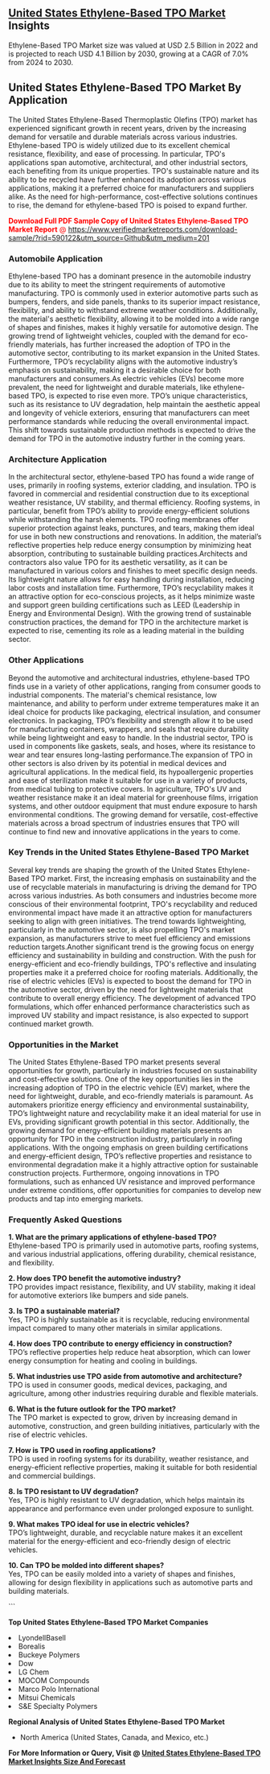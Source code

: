 <h2><a href="https://www.verifiedmarketreports.com/download-sample/?rid=590122&amp;utm_source=Github&amp;utm_medium=201" target="_blank">United States Ethylene-Based TPO Market</a> Insights</h2><p>Ethylene-Based TPO Market size was valued at USD 2.5 Billion in 2022 and is projected to reach USD 4.1 Billion by 2030, growing at a CAGR of 7.0% from 2024 to 2030.</p><p><h2>United States Ethylene-Based TPO Market By Application</h2><p>The United States Ethylene-Based Thermoplastic Olefins (TPO) market has experienced significant growth in recent years, driven by the increasing demand for versatile and durable materials across various industries. Ethylene-based TPO is widely utilized due to its excellent chemical resistance, flexibility, and ease of processing. In particular, TPO's applications span automotive, architectural, and other industrial sectors, each benefiting from its unique properties. TPO's sustainable nature and its ability to be recycled have further enhanced its adoption across various applications, making it a preferred choice for manufacturers and suppliers alike. As the need for high-performance, cost-effective solutions continues to rise, the demand for ethylene-based TPO is poised to expand further.<p><span class=""><span style="color: #ff0000;"><strong>Download Full PDF Sample Copy of United States Ethylene-Based TPO Market Report</strong> @ </span><a href="https://www.verifiedmarketreports.com/download-sample/?rid=590122&amp;utm_source=Github&amp;utm_medium=201" target="_blank">https://www.verifiedmarketreports.com/download-sample/?rid=590122&amp;utm_source=Github&amp;utm_medium=201</a></span></p></p><h3>Automobile Application</h3><p>Ethylene-based TPO has a dominant presence in the automobile industry due to its ability to meet the stringent requirements of automotive manufacturing. TPO is commonly used in exterior automotive parts such as bumpers, fenders, and side panels, thanks to its superior impact resistance, flexibility, and ability to withstand extreme weather conditions. Additionally, the material's aesthetic flexibility, allowing it to be molded into a wide range of shapes and finishes, makes it highly versatile for automotive design. The growing trend of lightweight vehicles, coupled with the demand for eco-friendly materials, has further increased the adoption of TPO in the automotive sector, contributing to its market expansion in the United States. Furthermore, TPO’s recyclability aligns with the automotive industry’s emphasis on sustainability, making it a desirable choice for both manufacturers and consumers.As electric vehicles (EVs) become more prevalent, the need for lightweight and durable materials, like ethylene-based TPO, is expected to rise even more. TPO’s unique characteristics, such as its resistance to UV degradation, help maintain the aesthetic appeal and longevity of vehicle exteriors, ensuring that manufacturers can meet performance standards while reducing the overall environmental impact. This shift towards sustainable production methods is expected to drive the demand for TPO in the automotive industry further in the coming years. <h3>Architecture Application</h3><p>In the architectural sector, ethylene-based TPO has found a wide range of uses, primarily in roofing systems, exterior cladding, and insulation. TPO is favored in commercial and residential construction due to its exceptional weather resistance, UV stability, and thermal efficiency. Roofing systems, in particular, benefit from TPO’s ability to provide energy-efficient solutions while withstanding the harsh elements. TPO roofing membranes offer superior protection against leaks, punctures, and tears, making them ideal for use in both new constructions and renovations. In addition, the material’s reflective properties help reduce energy consumption by minimizing heat absorption, contributing to sustainable building practices.Architects and contractors also value TPO for its aesthetic versatility, as it can be manufactured in various colors and finishes to meet specific design needs. Its lightweight nature allows for easy handling during installation, reducing labor costs and installation time. Furthermore, TPO’s recyclability makes it an attractive option for eco-conscious projects, as it helps minimize waste and support green building certifications such as LEED (Leadership in Energy and Environmental Design). With the growing trend of sustainable construction practices, the demand for TPO in the architecture market is expected to rise, cementing its role as a leading material in the building sector.<h3>Other Applications</h3><p>Beyond the automotive and architectural industries, ethylene-based TPO finds use in a variety of other applications, ranging from consumer goods to industrial components. The material's chemical resistance, low maintenance, and ability to perform under extreme temperatures make it an ideal choice for products like packaging, electrical insulation, and consumer electronics. In packaging, TPO’s flexibility and strength allow it to be used for manufacturing containers, wrappers, and seals that require durability while being lightweight and easy to handle. In the industrial sector, TPO is used in components like gaskets, seals, and hoses, where its resistance to wear and tear ensures long-lasting performance.The expansion of TPO in other sectors is also driven by its potential in medical devices and agricultural applications. In the medical field, its hypoallergenic properties and ease of sterilization make it suitable for use in a variety of products, from medical tubing to protective covers. In agriculture, TPO's UV and weather resistance make it an ideal material for greenhouse films, irrigation systems, and other outdoor equipment that must endure exposure to harsh environmental conditions. The growing demand for versatile, cost-effective materials across a broad spectrum of industries ensures that TPO will continue to find new and innovative applications in the years to come.<h3>Key Trends in the United States Ethylene-Based TPO Market</h3><p>Several key trends are shaping the growth of the United States Ethylene-Based TPO market. First, the increasing emphasis on sustainability and the use of recyclable materials in manufacturing is driving the demand for TPO across various industries. As both consumers and industries become more conscious of their environmental footprint, TPO's recyclability and reduced environmental impact have made it an attractive option for manufacturers seeking to align with green initiatives. The trend towards lightweighting, particularly in the automotive sector, is also propelling TPO's market expansion, as manufacturers strive to meet fuel efficiency and emissions reduction targets.Another significant trend is the growing focus on energy efficiency and sustainability in building and construction. With the push for energy-efficient and eco-friendly buildings, TPO's reflective and insulating properties make it a preferred choice for roofing materials. Additionally, the rise of electric vehicles (EVs) is expected to boost the demand for TPO in the automotive sector, driven by the need for lightweight materials that contribute to overall energy efficiency. The development of advanced TPO formulations, which offer enhanced performance characteristics such as improved UV stability and impact resistance, is also expected to support continued market growth.<h3>Opportunities in the Market</h3><p>The United States Ethylene-Based TPO market presents several opportunities for growth, particularly in industries focused on sustainability and cost-effective solutions. One of the key opportunities lies in the increasing adoption of TPO in the electric vehicle (EV) market, where the need for lightweight, durable, and eco-friendly materials is paramount. As automakers prioritize energy efficiency and environmental sustainability, TPO’s lightweight nature and recyclability make it an ideal material for use in EVs, providing significant growth potential in this sector. Additionally, the growing demand for energy-efficient building materials presents an opportunity for TPO in the construction industry, particularly in roofing applications. With the ongoing emphasis on green building certifications and energy-efficient design, TPO’s reflective properties and resistance to environmental degradation make it a highly attractive option for sustainable construction projects. Furthermore, ongoing innovations in TPO formulations, such as enhanced UV resistance and improved performance under extreme conditions, offer opportunities for companies to develop new products and tap into emerging markets.<h3>Frequently Asked Questions</h3><p><strong>1. What are the primary applications of ethylene-based TPO?</strong><br>Ethylene-based TPO is primarily used in automotive parts, roofing systems, and various industrial applications, offering durability, chemical resistance, and flexibility.</p><p><strong>2. How does TPO benefit the automotive industry?</strong><br>TPO provides impact resistance, flexibility, and UV stability, making it ideal for automotive exteriors like bumpers and side panels.</p><p><strong>3. Is TPO a sustainable material?</strong><br>Yes, TPO is highly sustainable as it is recyclable, reducing environmental impact compared to many other materials in similar applications.</p><p><strong>4. How does TPO contribute to energy efficiency in construction?</strong><br>TPO’s reflective properties help reduce heat absorption, which can lower energy consumption for heating and cooling in buildings.</p><p><strong>5. What industries use TPO aside from automotive and architecture?</strong><br>TPO is used in consumer goods, medical devices, packaging, and agriculture, among other industries requiring durable and flexible materials.</p><p><strong>6. What is the future outlook for the TPO market?</strong><br>The TPO market is expected to grow, driven by increasing demand in automotive, construction, and green building initiatives, particularly with the rise of electric vehicles.</p><p><strong>7. How is TPO used in roofing applications?</strong><br>TPO is used in roofing systems for its durability, weather resistance, and energy-efficient reflective properties, making it suitable for both residential and commercial buildings.</p><p><strong>8. Is TPO resistant to UV degradation?</strong><br>Yes, TPO is highly resistant to UV degradation, which helps maintain its appearance and performance even under prolonged exposure to sunlight.</p><p><strong>9. What makes TPO ideal for use in electric vehicles?</strong><br>TPO’s lightweight, durable, and recyclable nature makes it an excellent material for the energy-efficient and eco-friendly design of electric vehicles.</p><p><strong>10. Can TPO be molded into different shapes?</strong><br>Yes, TPO can be easily molded into a variety of shapes and finishes, allowing for design flexibility in applications such as automotive parts and building materials.</p>```</p><p><strong>Top United States Ethylene-Based TPO Market Companies</strong></p><div data-test-id=""><p><li>LyondellBasell</li><li> Borealis</li><li> Buckeye Polymers</li><li> Dow</li><li> LG Chem</li><li> MOCOM Compounds</li><li> Marco Polo International</li><li> Mitsui Chemicals</li><li> S&E Specialty Polymers</li></p><div><strong>Regional Analysis of&nbsp;United States Ethylene-Based TPO Market</strong></div><ul><li dir="ltr"><p dir="ltr">North America&nbsp;(United States, Canada, and Mexico, etc.)</p></li></ul><p><strong>For More Information or Query, Visit @&nbsp;</strong><strong><a href="https://www.verifiedmarketreports.com/product/ethylene-based-tpo-market/?utm_source=Github&amp;utm_medium=201" target="_blank">United States Ethylene-Based TPO Market Insights Size And Forecast</a></strong></p></div>
